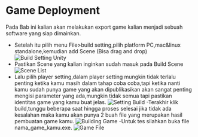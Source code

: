 # Game Deployment

Pada Bab ini kalian akan melakukan export game kalian menjadi sebuah software yang siap dimainkan. 


- Setelah itu pilih menu File>build setting,pilih platform PC,mac&linux standalone,kemudian add Scene (Bisa drag and drop)
![Build Setting **Unity**](./Images/build-setting.png)
- Pastikan Scene yang kalian inginkan sudah masuk pada Build Scene
![Scene List](./Images/scene-list.png)
- Lalu pilih player setting,dalam player setting mungkin tidak terlalu penting ketika kamu masih dalam tahap coba coba,tapi ketika nanti kamu sudah punya game yang akan dipublikasikan akan sangat penting mengisi parameter yang ada,mungkin tidak semua tapi pastikan identitas game yang kamu buat jelas.
![Setting Build](./Images/setting-build.png)
-Terakhir klik build,tunggu beberapa saat hingga proses selesai jika tidak ada kesalahan maka kamu akan punya 2 buah file yang merupakan hasil pembuatan game kamu.
![Building Game](./Images/build-game.png)
-Untuk tes silahkan buka file nama_game_kamu.exe.
![Game File](./Images/game-file.png)